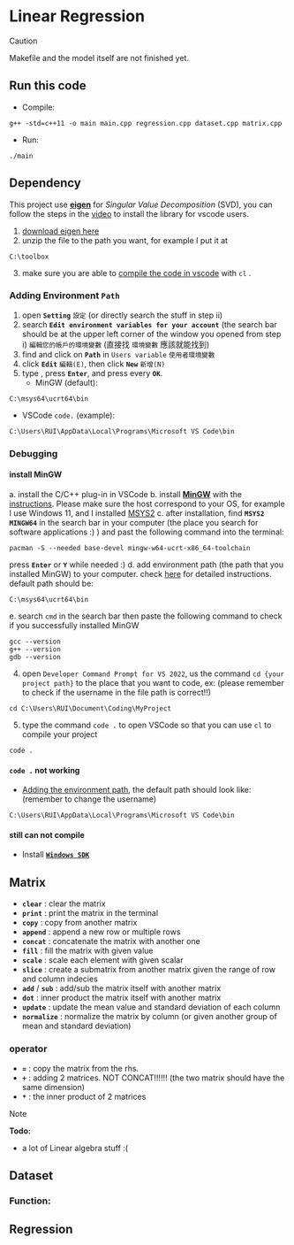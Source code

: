 # Linear Regression
> [!CAUTION]
> Makefile and the model itself are not finished yet.

## Run this code
* Compile:
```
g++ -std=c++11 -o main main.cpp regression.cpp dataset.cpp matrix.cpp
```
* Run:
```
./main
```
## Dependency
This project use [**eigen**](https://eigen.tuxfamily.org/index.php?title=Main_Page) for *Singular Value Decomposition* (SVD), you can follow the steps in the [video](https://www.youtube.com/watch?v=fUxp3upZsk0&ab_channel=AleksandarHaber) to install the library for vscode users.
1. [download eigen here](https://eigen.tuxfamily.org/index.php?title=Main_Page)
2. unzip the file to the path you want, for example I put it at
```
C:\toolbox
```
3. make sure you are able to [compile the code in vscode](https://code.visualstudio.com/docs/languages/cpp) with `cl` .

### Adding Environment `Path`
1. open **`Setting`** `設定` (or directly search the stuff in step ii)
2. search **`Edit environment variables for your account`** (the search bar should be at the upper left corner of the window you opened from step i) `編輯您的帳戶的環境變數` (直接找 `環境變數` 應該就能找到)
3. find and click on **`Path`** in `Users variable` `使用者環境變數`
4. click **`Edit`** `編輯(E)`, then click **`New`** `新增(N)`
5. type , press **`Enter`**, and  press every **`OK`**.
   * MinGW (default): 
```
C:\msys64\ucrt64\bin
```
   * VSCode `code.` (example):
```
C:\Users\RUI\AppData\Local\Programs\Microsoft VS Code\bin
```
### Debugging
#### install MinGW
a. install the C/C++ plug-in in VSCode
  b. install [**MinGW**](https://www.mingw-w64.org/downloads/) with the [instructions](https://code.visualstudio.com/docs/cpp/config-mingw#_create-a-hello-world-app). Please make sure the host correspond to your OS, for example I use Windows 11, and I installed [MSYS2](https://www.msys2.org/)
  c. after installation, find **`MSYS2 MINGW64`** in the search bar in your computer (the place you search for software applications :) ) and past the following command into the terminal:
```
pacman -S --needed base-devel mingw-w64-ucrt-x86_64-toolchain
```
  press **`Enter`** or **`Y`** while needed :)
  d. add environment path (the path that you installed MinGW) to your computer. check [here](#adding-environment-path) for detailed instructions. default path should be: 
```
C:\msys64\ucrt64\bin
```
  e. search `cmd` in the search bar then paste the following command to check if you successfully installed MinGW
```
gcc --version
g++ --version
gdb --version
```
4. open `Developer Command Prompt for VS 2022`, us the command `cd {your project path}` to the place that you want to code, ex:
(please remember to check if the username in the file path is correct!!)
```
cd C:\Users\RUI\Document\Coding\MyProject
```
5. type the command `code .` to open VSCode so that you can use `cl` to compile your project 
```
code .
``` 
#### `code .` not working
* [Adding the environment path](#adding-environment-path), the default path should look like:
(remember to change the username)
```
C:\Users\RUI\AppData\Local\Programs\Microsoft VS Code\bin
```
#### still can not compile
* Install [**`Windows SDK`**](https://developer.microsoft.com/en-us/windows/downloads/windows-sdk/)

## Matrix
* **`clear`** : clear the matrix
* **`print`** : print the matrix in the terminal
* **`copy`** : copy from another matrix
* **`append`** : append a new row or multiple rows
* **`concat`** : concatenate the matrix with another one
* **`fill`** : fill the matrix with given value
* **`scale`** : scale each element with given scalar
* **`slice`** : create a submatrix from another matrix given the range of row and column indecies
* **`add`** / **`sub`** : add/sub the matrix itself with another matrix
* **`dot`** : inner product the matrix itself with another matrix
* **`update`** : update the mean value and standard deviation of each column
* **`normalize`** : normalize the matrix by column (or given another group of mean and standard deviation)
### operator
* **`=`** : copy the matrix from the rhs.
* **`+`** : adding 2 matrices. NOT CONCAT!!!!!! (the two matrix should have the same dimension)
* **`*`** : the inner product of 2 matrices
> [!NOTE]  
> **Todo:**
> * a lot of Linear algebra stuff :(
## Dataset
### Function:

## Regression



